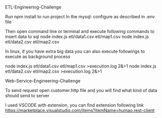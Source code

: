 ETL-Engineering-Challenge

Run npm install to run project
In the mysql: configure as described in .env file

Then open command line or terminal and execute following commands to insert data to sql
node index.js etl/data1.csv etl/map1.csv
node index.js etl/data2.csv etl/map2.csv

In linux, if you have extra big data you can also execute followings to execute as background process

node index.js etl/data1.csv etl/map1.csv >execution.log 2&>1
node index.js etl/data2.csv etl/map2.csv >execution.log 2&>1

Web-Service-Engineering-Challenge

To send request open customer.http file and you will find what kind of data should send to server

I used VSCODE with extension, you can find extension following link
https://marketplace.visualstudio.com/items?itemName=humao.rest-client

